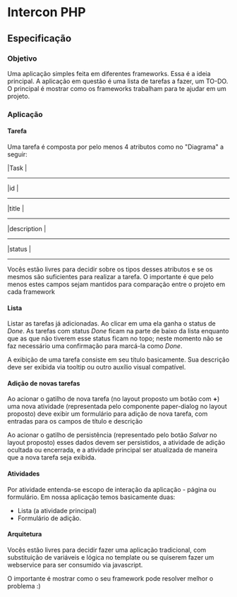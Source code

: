 Intercon PHP
===

Especificação
---

### Objetivo

Uma aplicação simples feita em diferentes frameworks. Essa é a ideia principal. A aplicação em questão é uma lista
 de tarefas a fazer, um TO-DO. O principal é mostrar como os frameworks trabalham para te ajudar em um projeto.
 
### Aplicação

#### Tarefa

Uma tarefa é composta por pelo menos 4 atributos como no "Diagrama" a seguir:

|Task        |
______________
|id          |
______________
|title       |
 _____________
|description |
______________
|status      |
______________

Vocês estão livres para decidir sobre os tipos desses atributos e se os mesmos são suficientes para realizar a tarefa.
 O importante é que pelo menos estes campos sejam mantidos para comparação entre o projeto em cada framework

#### Lista

Listar as tarefas já adicionadas. Ao clicar em uma ela ganha o status de *Done*. As tarefas com status *Done* ficam 
  na parte de baixo da lista enquanto que as que não tiverem esse status ficam no topo; neste momento não se faz 
  necessário uma confirmação para marcá-la como *Done*.
  
A exibição de uma tarefa consiste em seu título basicamente. Sua descrição deve ser exibida via tooltip ou outro auxílio 
  visual compatível.
  
#### Adição de novas tarefas

Ao acionar o gatilho de nova tarefa (no layout proposto um botão com **+**) uma nova atividade (representada pelo 
 componente paper-dialog no layout proposto) deve exibir um formulário para adição de nova tarefa, com entradas para os 
 campos de título e descrição 

Ao acionar o gatilho de persistência (representado pelo botão *Salvar* no layout proposto) esses dados devem ser 
 persistidos, a atividade de adição ocultada ou encerrada, e a atividade principal ser atualizada de maneira que a nova
 tarefa seja exibida.

#### Atividades

Por atividade entenda-se escopo de interação da aplicação - página ou formulário. Em nossa aplicação temos basicamente 
 duas:
 
* Lista (a atividade principal)
* Formulário de adição.

#### Arquitetura

Vocês estão livres para decidir fazer uma aplicação tradicional, com substituição de variáveis e lógica no template ou
 se quiserem fazer um webservice para ser consumido via javascript.

O importante é mostrar como o seu framework pode resolver melhor o problema :)
